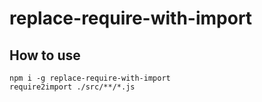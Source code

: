 # replace-require-with-import

## How to use
```
npm i -g replace-require-with-import
require2import ./src/**/*.js
```
